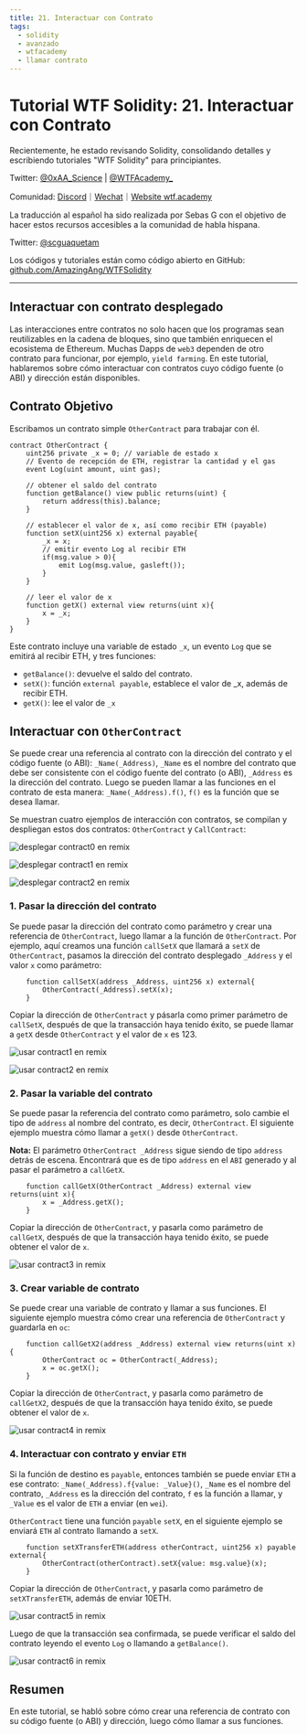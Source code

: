 ```yaml
---
title: 21. Interactuar con Contrato
tags:
  - solidity
  - avanzado
  - wtfacademy
  - llamar contrato
---
```


# Tutorial WTF Solidity: 21. Interactuar con Contrato

Recientemente, he estado revisando Solidity, consolidando detalles y escribiendo tutoriales "WTF Solidity" para principiantes.

Twitter: [@0xAA_Science](https://twitter.com/0xAA_Science) | [@WTFAcademy_](https://twitter.com/WTFAcademy_)

Comunidad: [Discord](https://discord.gg/5akcruXrsk)｜[Wechat](https://docs.google.com/forms/d/e/1FAIpQLSe4KGT8Sh6sJ7hedQRuIYirOoZK_85miz3dw7vA1-YjodgJ-A/viewform?usp=sf_link)｜[Website wtf.academy](https://wtf.academy)

La traducción al español ha sido realizada por Sebas G con el objetivo de hacer estos recursos accesibles a la comunidad de habla hispana.

Twitter: [@scguaquetam](https://twitter.com/scguaquetam)

Los códigos y tutoriales están como código abierto en GitHub: [github.com/AmazingAng/WTFSolidity](https://github.com/AmazingAng/WTFSolidity)

-----

## Interactuar con contrato desplegado

Las interacciones entre contratos no solo hacen que los programas sean reutilizables en la cadena de bloques, sino que también enriquecen el ecosistema de Ethereum. Muchas Dapps de `web3` dependen de otro contrato para funcionar, por ejemplo, `yield farming`. En este tutorial, hablaremos sobre cómo interactuar con contratos cuyo código fuente (o ABI) y dirección están disponibles.

## Contrato Objetivo
Escribamos un contrato simple `OtherContract` para trabajar con él.

```solidity
contract OtherContract {
    uint256 private _x = 0; // variable de estado x
    // Evento de recepción de ETH, registrar la cantidad y el gas
    event Log(uint amount, uint gas);
    
    // obtener el saldo del contrato
    function getBalance() view public returns(uint) {
        return address(this).balance;
    }

    // establecer el valor de x, así como recibir ETH (payable)
    function setX(uint256 x) external payable{
        _x = x;
        // emitir evento Log al recibir ETH
        if(msg.value > 0){
            emit Log(msg.value, gasleft());
        }
    }

    // leer el valor de x
    function getX() external view returns(uint x){
        x = _x;
    }
}
```

Este contrato incluye una variable de estado `_x`, un evento `Log` que se emitirá al recibir ETH, y tres funciones:
- `getBalance()`: devuelve el saldo del contrato.
- `setX()`: función `external payable`, establece el valor de _x, además de recibir ETH.
- `getX()`: lee el valor de `_x`

## Interactuar con `OtherContract`
Se puede crear una referencia al contrato con la dirección del contrato y el código fuente (o ABI): `_Name(_Address)`, `_Name` es el nombre del contrato que debe ser consistente con el código fuente del contrato (o ABI), `_Address` es la dirección del contrato. Luego se pueden llamar a las funciones en el contrato de esta manera: `_Name(_Address).f()`, `f()` es la función que se desea llamar.

Se muestran cuatro ejemplos de interacción con contratos, se compilan y despliegan estos dos contratos: `OtherContract` y `CallContract`:

![desplegar contract0 en remix](./img/21-1.png)

![desplegar contract1 en remix](./img/21-2.png)

![desplegar contract2 en remix](./img/21-3.png)

### 1. Pasar la dirección del contrato
Se puede pasar la dirección del contrato como parámetro y crear una referencia de `OtherContract`, luego llamar a la función de `OtherContract`. Por ejemplo, aquí creamos una función `callSetX` que llamará a `setX` de `OtherContract`, pasamos la dirección del contrato desplegado `_Address` y el valor `x` como parámetro:

```solidity
    function callSetX(address _Address, uint256 x) external{
        OtherContract(_Address).setX(x);
    }
```

Copiar la dirección de `OtherContract` y pásarla como primer parámetro de `callSetX`, después de que la transacción haya tenido éxito, se puede llamar a `getX` desde `OtherContract` y el valor de `x` es 123.

![usar contract1 en remix](./img/21-4.png)

![usar contract2 en remix](./img/21-5.png)

### 2. Pasar la variable del contrato
Se puede pasar la referencia del contrato como parámetro, solo cambie el tipo de `address` al nombre del contrato, es decir, `OtherContract`. El siguiente ejemplo muestra cómo llamar a `getX()` desde `OtherContract`.

**Nota:** El parámetro `OtherContract _Address` sigue siendo de tipo `address` detrás de escena. Encontrará que es de tipo `address` en el `ABI` generado y al pasar el parámetro a `callGetX`.

```solidity
    function callGetX(OtherContract _Address) external view returns(uint x){
        x = _Address.getX();
    }
```
Copiar la dirección de `OtherContract`, y pasarla como parámetro de `callGetX`, después de que la transacción haya tenido éxito, se puede obtener el valor de `x`.

![usar contract3 in remix](./img/21-6.png)

### 3. Crear variable de contrato
Se puede crear una variable de contrato y llamar a sus funciones. El siguiente ejemplo muestra cómo crear una referencia de `OtherContract` y guardarla en `oc`:

```solidity
    function callGetX2(address _Address) external view returns(uint x){
        OtherContract oc = OtherContract(_Address);
        x = oc.getX();
    }
```

Copiar la dirección de `OtherContract`, y pasarla como parámetro de `callGetX2`, después de que la transacción haya tenido éxito, se puede obtener el valor de `x`.

![usar contract4 in remix](./img/21-7.png)

### 4. Interactuar con contrato y enviar `ETH`
Si la función de destino es `payable`, entonces también se puede enviar `ETH` a ese contrato: `_Name(_Address).f{value: _Value}()`, `_Name` es el nombre del contrato, `_Address` es la dirección del contrato, `f` es la función a llamar, y `_Value` es el valor de `ETH` a enviar (en `wei`).

`OtherContract` tiene una función `payable` `setX`, en el siguiente ejemplo se enviará `ETH` al contrato llamando a `setX`.

```solidity
    function setXTransferETH(address otherContract, uint256 x) payable external{
        OtherContract(otherContract).setX{value: msg.value}(x);
    }
```

Copiar la dirección de `OtherContract`, y pasarla como parámetro de `setXTransferETH`, además de enviar 10ETH.

![usar contract5 in remix](./img/21-8.png)

Luego de que la transacción sea confirmada, se puede verificar el saldo del contrato leyendo el evento `Log` o llamando a `getBalance()`.

![usar contract6 in remix](./img/21-9.png)

## Resumen
En este tutorial, se habló sobre cómo crear una referencia de contrato con su código fuente (o ABI) y dirección, luego cómo llamar a sus funciones.